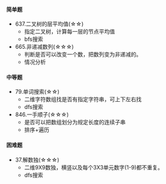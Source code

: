#### 简单题
- 637.二叉树的层平均值(☆☆)
    - 指定二叉树，计算每一层的节点平均值
    - bfs搜索
- 665.非递减数列(☆☆☆) 
    - 判断是否可以改变一个数，把数列变为非递减的。
    - 情况分析

#### 中等题
- 79.单词搜索(☆☆) 
    - 二维字符数组找是否有指定字符串，可上下左右找
    - dfs搜索
- 846.一手顺子(☆☆☆)
    - 是否可以把数组划分为规定长度的连续子串
    - 排序+遍历

#### 困难题
- 37.解数独(☆☆☆) 
    - 二维9X9数独，横竖以及每个3X3单元数字(1-9)都不重复。
    - dfs搜索